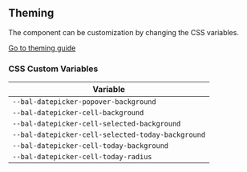 ## Theming

The component can be customization by changing the CSS variables.

<a class="button is-primary" href="../?path=/docs/development-theming--page">Go to theming guide</a>

<!-- START: human documentation -->



<!-- END: human documentation -->

### CSS Custom Variables​

| Variable                                          |
| ------------------------------------------------- |
| `--bal-datepicker-popover-background`             |
| `--bal-datepicker-cell-background`                |
| `--bal-datepicker-cell-selected-background`       |
| `--bal-datepicker-cell-selected-today-background` |
| `--bal-datepicker-cell-today-background`          |
| `--bal-datepicker-cell-today-radius`              |
